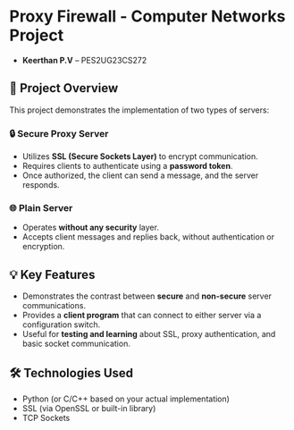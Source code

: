 # Proxy Firewall - Computer Networks Project

- **Keerthan P.V** – PES2UG23CS272  

## 📌 Project Overview

This project demonstrates the implementation of two types of servers:  

### 🔒 Secure Proxy Server
- Utilizes **SSL (Secure Sockets Layer)** to encrypt communication.
- Requires clients to authenticate using a **password token**.
- Once authorized, the client can send a message, and the server responds.

### 🌐 Plain Server
- Operates **without any security** layer.
- Accepts client messages and replies back, without authentication or encryption.

## 💡 Key Features
- Demonstrates the contrast between **secure** and **non-secure** server communications.
- Provides a **client program** that can connect to either server via a configuration switch.
- Useful for **testing and learning** about SSL, proxy authentication, and basic socket communication.

## 🛠 Technologies Used
- Python (or C/C++ based on your actual implementation)
- SSL (via OpenSSL or built-in library)
- TCP Sockets


